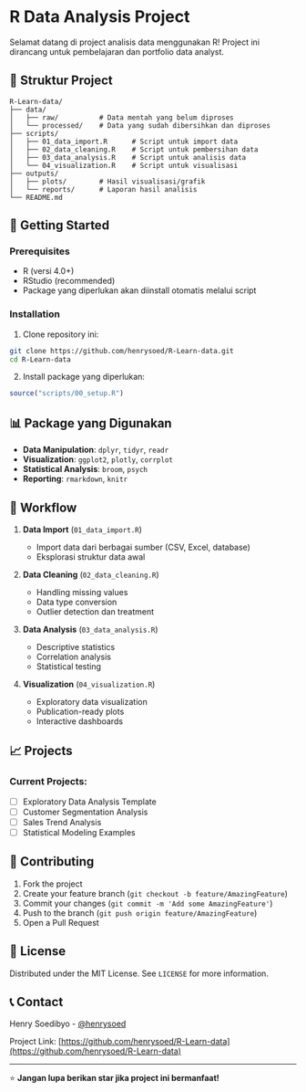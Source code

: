 # R Data Analysis Project

Selamat datang di project analisis data menggunakan R! Project ini dirancang untuk pembelajaran dan portfolio data analyst.

## 📁 Struktur Project

```
R-Learn-data/
├── data/
│   ├── raw/          # Data mentah yang belum diproses
│   └── processed/    # Data yang sudah dibersihkan dan diproses
├── scripts/
│   ├── 01_data_import.R      # Script untuk import data
│   ├── 02_data_cleaning.R    # Script untuk pembersihan data
│   ├── 03_data_analysis.R    # Script untuk analisis data
│   └── 04_visualization.R    # Script untuk visualisasi
├── outputs/
│   ├── plots/        # Hasil visualisasi/grafik
│   └── reports/      # Laporan hasil analisis
└── README.md
```

## 🚀 Getting Started

### Prerequisites
- R (versi 4.0+)
- RStudio (recommended)
- Package yang diperlukan akan diinstall otomatis melalui script

### Installation

1. Clone repository ini:
```bash
git clone https://github.com/henrysoed/R-Learn-data.git
cd R-Learn-data
```

2. Install package yang diperlukan:
```r
source("scripts/00_setup.R")
```

## 📊 Package yang Digunakan

- **Data Manipulation**: `dplyr`, `tidyr`, `readr`
- **Visualization**: `ggplot2`, `plotly`, `corrplot`
- **Statistical Analysis**: `broom`, `psych`
- **Reporting**: `rmarkdown`, `knitr`

## 🔄 Workflow

1. **Data Import** (`01_data_import.R`)
   - Import data dari berbagai sumber (CSV, Excel, database)
   - Eksplorasi struktur data awal

2. **Data Cleaning** (`02_data_cleaning.R`)
   - Handling missing values
   - Data type conversion
   - Outlier detection dan treatment

3. **Data Analysis** (`03_data_analysis.R`)
   - Descriptive statistics
   - Correlation analysis
   - Statistical testing

4. **Visualization** (`04_visualization.R`)
   - Exploratory data visualization
   - Publication-ready plots
   - Interactive dashboards

## 📈 Projects

### Current Projects:
- [ ] Exploratory Data Analysis Template
- [ ] Customer Segmentation Analysis
- [ ] Sales Trend Analysis
- [ ] Statistical Modeling Examples

## 🤝 Contributing

1. Fork the project
2. Create your feature branch (`git checkout -b feature/AmazingFeature`)
3. Commit your changes (`git commit -m 'Add some AmazingFeature'`)
4. Push to the branch (`git push origin feature/AmazingFeature`)
5. Open a Pull Request

## 📝 License

Distributed under the MIT License. See `LICENSE` for more information.

## 📞 Contact

Henry Soedibyo - [@henrysoed](https://github.com/henrysoed)

Project Link: [https://github.com/henrysoed/R-Learn-data](https://github.com/henrysoed/R-Learn-data)

---
⭐ **Jangan lupa berikan star jika project ini bermanfaat!**
